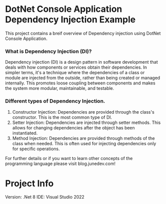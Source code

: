 # DotNet Console Application Dependency Injection Example

This project contains a breif overview of Dependency injection using DotNet Console Application.

### What is Dependency Injection (DI)?
Dependency injection (DI) is a design pattern in software development that deals with how components or services obtain their dependencies. In simpler terms, it's a technique where the dependencies of a class or module are injected from the outside, rather than being created or managed internally. This promotes loose coupling between components and makes the system more modular, maintainable, and testable.

### Different types of Dependency Injection.
1. Constructor Injection: Dependencies are provided through the class's constructor. This is the most common type of DI.
2. Setter Injection: Dependencies are injected through setter methods. This allows for changing dependencies after the object has been instantiated.
3. Method Injection: Dependencies are provided through methods of the class when needed. This is often used for injecting dependencies only for specific operations.


For further details or if you want to learn other concepts of the programming language please visit blog.junedev.com!

# Project Info
Version: .Net 8
IDE: Visual Studio 2022
